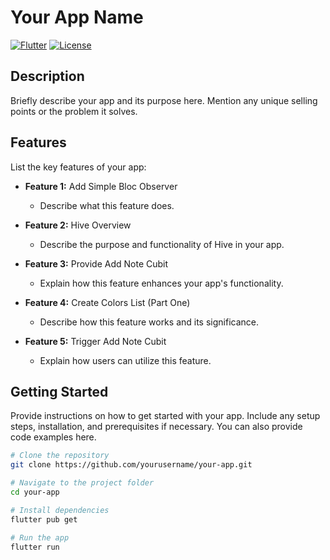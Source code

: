 # Your App Name

[![Flutter](https://img.shields.io/badge/Flutter-%20%20%20-blue)](https://flutter.dev/)
[![License](https://img.shields.io/badge/License-%20%20%20-MIT-green)](LICENSE)

## Description

Briefly describe your app and its purpose here. Mention any unique selling points or the problem it solves. 

## Features

List the key features of your app:

- **Feature 1:** Add Simple Bloc Observer
  - Describe what this feature does.

- **Feature 2:** Hive Overview
  - Describe the purpose and functionality of Hive in your app.

- **Feature 3:** Provide Add Note Cubit
  - Explain how this feature enhances your app's functionality.

- **Feature 4:** Create Colors List (Part One)
  - Describe how this feature works and its significance.

- **Feature 5:** Trigger Add Note Cubit
  - Explain how users can utilize this feature.

## Getting Started

Provide instructions on how to get started with your app. Include any setup steps, installation, and prerequisites if necessary. You can also provide code examples here.

```bash
# Clone the repository
git clone https://github.com/yourusername/your-app.git

# Navigate to the project folder
cd your-app

# Install dependencies
flutter pub get

# Run the app
flutter run
